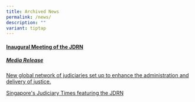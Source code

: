 ```yaml
---
title: Archived News
permalink: /news/
description: ""
variant: tiptap
---
```

<h4><a href="/inaugural-meeting-of-the-jdrn/permalink" rel="noopener noreferrer nofollow" target="_blank"><u>Inaugural Meeting of the JDRN</u></a></h4>
<p></p>
<h5><strong><u>Media Release</u></strong></h5>
<p><a href="/files/new global network of judiciaries set up to enhance the administration and delivery of justice.pdf" rel="noopener noreferrer nofollow" target="_blank">New global network of judiciaries set up to enhance the administration and delivery of justice.</a>
</p>
<p></p>
<p><a href="/files/judiciary times-compressed.pdf" rel="noopener noreferrer nofollow" target="_blank">Singapore's Judiciary Times featuring the JDRN</a>
</p>
<p></p>